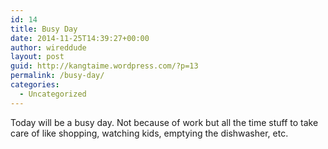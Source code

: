 ```yaml
---
id: 14
title: Busy Day
date: 2014-11-25T14:39:27+00:00
author: wireddude
layout: post
guid: http://kangtaime.wordpress.com/?p=13
permalink: /busy-day/
categories:
  - Uncategorized
---
```

Today will be a busy day. Not because of work but all the time stuff to take care of like shopping, watching kids, emptying the dishwasher, etc.